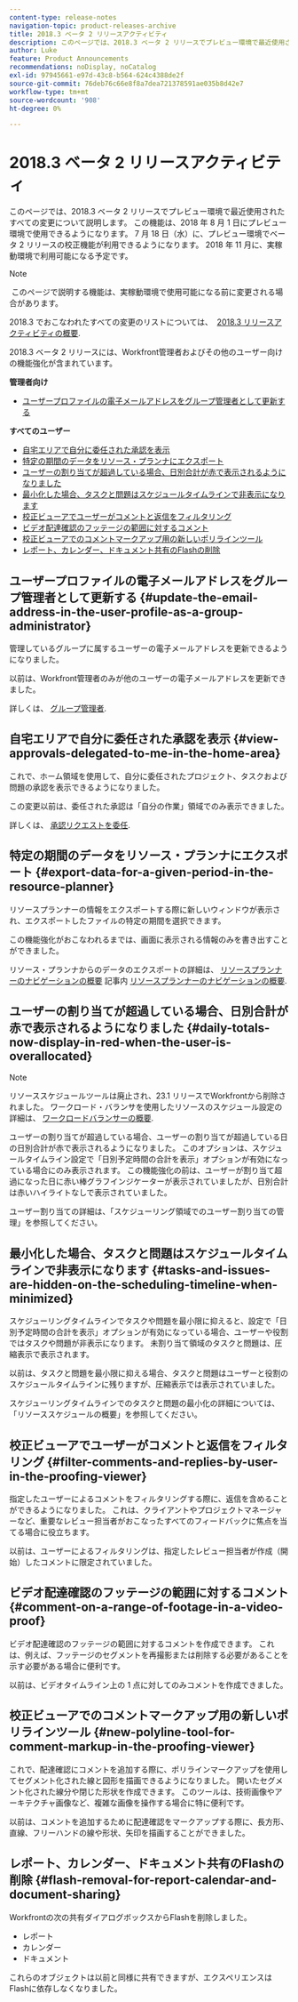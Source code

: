 ```yaml
---
content-type: release-notes
navigation-topic: product-releases-archive
title: 2018.3 ベータ 2 リリースアクティビティ
description: このページでは、2018.3 ベータ 2 リリースでプレビュー環境で最近使用されたすべての変更について説明します。 この機能は、2018 年 8 月 1 日にプレビュー環境で使用できるようになります。 7 月 18 日（水）に、プレビュー環境でベータ 2 リリースの校正機能が利用できるようになります。 2018 年 11 月に、実稼動環境で利用可能になる予定です。
author: Luke
feature: Product Announcements
recommendations: noDisplay, noCatalog
exl-id: 97945661-e97d-43c8-b564-624c4388de2f
source-git-commit: 76deb76c66e8f8a7dea721378591ae035b8d42e7
workflow-type: tm+mt
source-wordcount: '908'
ht-degree: 0%

---
```


# 2018.3 ベータ 2 リリースアクティビティ

このページでは、2018.3 ベータ 2 リリースでプレビュー環境で最近使用されたすべての変更について説明します。 この機能は、2018 年 8 月 1 日にプレビュー環境で使用できるようになります。 7 月 18 日（水）に、プレビュー環境でベータ 2 リリースの校正機能が利用できるようになります。 2018 年 11 月に、実稼動環境で利用可能になる予定です。

>[!NOTE]
>
> このページで説明する機能は、実稼動環境で使用可能になる前に変更される場合があります。

2018.3 でおこなわれたすべての変更のリストについては、  [2018.3 リリースアクティビティの概要](../../../../product-announcements/product-releases/quarterly-release-archive/2018.3-release-activity/2018.3-release-activity-overview.md).

2018.3 ベータ 2 リリースには、Workfront管理者およびその他のユーザー向けの機能強化が含まれています。

**管理者向け**

* [ユーザープロファイルの電子メールアドレスをグループ管理者として更新する](#update-the-email-address-in-the-user-profile-as-a-group-administrator)

**すべてのユーザー**

* [自宅エリアで自分に委任された承認を表示](#view-approvals-delegated-to-me-in-the-home-area)
* [特定の期間のデータをリソース・プランナにエクスポート](#export-data-for-a-given-period-in-the-resource-planner)
* [ユーザーの割り当てが超過している場合、日別合計が赤で表示されるようになりました](#daily-totals-now-display-in-red-when-the-user-is-overallocated)
* [最小化した場合、タスクと問題はスケジュールタイムラインで非表示になります](#tasks-and-issues-are-hidden-on-the-scheduling-timeline-when-minimized)
* [校正ビューアでユーザーがコメントと返信をフィルタリング](#filter-comments-and-replies-by-user-in-the-proofing-viewer)
* [ビデオ配達確認のフッテージの範囲に対するコメント](#comment-on-a-range-of-footage-in-a-video-proof)
* [校正ビューアでのコメントマークアップ用の新しいポリラインツール](#new-polyline-tool-for-comment-markup-in-the-proofing-viewer)
* [レポート、カレンダー、ドキュメント共有のFlashの削除](#flash-removal-for-report-calendar-and-document-sharing)

## ユーザープロファイルの電子メールアドレスをグループ管理者として更新する {#update-the-email-address-in-the-user-profile-as-a-group-administrator}

管理しているグループに属するユーザーの電子メールアドレスを更新できるようになりました。 

以前は、Workfront管理者のみが他のユーザーの電子メールアドレスを更新できました。 

詳しくは、 [グループ管理者](../../../../administration-and-setup/manage-groups/group-roles/group-administrators.md).

## 自宅エリアで自分に委任された承認を表示 {#view-approvals-delegated-to-me-in-the-home-area}

これで、ホーム領域を使用して、自分に委任されたプロジェクト、タスクおよび問題の承認を表示できるようになりました。

この変更以前は、委任された承認は「自分の作業」領域でのみ表示できました。

詳しくは、 [承認リクエストを委任](../../../../review-and-approve-work/manage-approvals/delegate-approval-requests.md).

## 特定の期間のデータをリソース・プランナにエクスポート {#export-data-for-a-given-period-in-the-resource-planner}

リソースプランナーの情報をエクスポートする際に新しいウィンドウが表示され、エクスポートしたファイルの特定の期間を選択できます。

この機能強化がおこなわれるまでは、画面に表示される情報のみを書き出すことができました。

リソース・プランナからのデータのエクスポートの詳細は、 [リソースプランナーのナビゲーションの概要](../../../../resource-mgmt/resource-planning/resource-planner-navigation.md) 記事内 [リソースプランナーのナビゲーションの概要](../../../../resource-mgmt/resource-planning/resource-planner-navigation.md).

## ユーザーの割り当てが超過している場合、日別合計が赤で表示されるようになりました {#daily-totals-now-display-in-red-when-the-user-is-overallocated}

>[!NOTE]
>
リソーススケジュールツールは廃止され、23.1 リリースでWorkfrontから削除されました。 ワークロード・バランサを使用したリソースのスケジュール設定の詳細は、 [ワークロードバランサーの概要](../../../../resource-mgmt/workload-balancer/overview-workload-balancer.md).

ユーザーの割り当てが超過している場合、ユーザーの割り当てが超過している日の日別合計が赤で表示されるようになりました。 このオプションは、スケジュールタイムライン設定で「日別予定時間の合計を表示」オプションが有効になっている場合にのみ表示されます。 この機能強化の前は、ユーザーが割り当て超過になった日に赤い棒グラフインジケーターが表示されていましたが、日別合計は赤いハイライトなしで表示されていました。

ユーザー割り当ての詳細は、「スケジューリング領域でのユーザー割り当ての管理」を参照してください。

## 最小化した場合、タスクと問題はスケジュールタイムラインで非表示になります {#tasks-and-issues-are-hidden-on-the-scheduling-timeline-when-minimized}

スケジューリングタイムラインでタスクや問題を最小限に抑えると、設定で「日別予定時間の合計を表示」オプションが有効になっている場合、ユーザーや役割ではタスクや問題が非表示になります。 未割り当て領域のタスクと問題は、圧縮表示で表示されます。

以前は、タスクと問題を最小限に抑える場合、タスクと問題はユーザーと役割のスケジュールタイムラインに残りますが、圧縮表示では表示されていました。

スケジューリングタイムラインでのタスクと問題の最小化の詳細については、「リソーススケジュールの概要」を参照してください。

## 校正ビューアでユーザーがコメントと返信をフィルタリング {#filter-comments-and-replies-by-user-in-the-proofing-viewer}

指定したユーザーによるコメントをフィルタリングする際に、返信を含めることができるようになりました。 これは、クライアントやプロジェクトマネージャーなど、重要なレビュー担当者がおこなったすべてのフィードバックに焦点を当てる場合に役立ちます。

以前は、ユーザーによるフィルタリングは、指定したレビュー担当者が作成（開始）したコメントに限定されていました。

## ビデオ配達確認のフッテージの範囲に対するコメント {#comment-on-a-range-of-footage-in-a-video-proof}

ビデオ配達確認のフッテージの範囲に対するコメントを作成できます。 これは、例えば、フッテージのセグメントを再撮影または削除する必要があることを示す必要がある場合に便利です。

以前は、ビデオタイムライン上の 1 点に対してのみコメントを作成できました。

## 校正ビューアでのコメントマークアップ用の新しいポリラインツール {#new-polyline-tool-for-comment-markup-in-the-proofing-viewer}

これで、配達確認にコメントを追加する際に、ポリラインマークアップを使用してセグメント化された線と図形を描画できるようになりました。 開いたセグメント化された線分や閉じた形状を作成できます。 このツールは、技術画像やアーキテクチャ画像など、複雑な画像を操作する場合に特に便利です。

以前は、コメントを追加するために配達確認をマークアップする際に、長方形、直線、フリーハンドの線や形状、矢印を描画することができました。

## レポート、カレンダー、ドキュメント共有のFlashの削除 {#flash-removal-for-report-calendar-and-document-sharing}

Workfrontの次の共有ダイアログボックスからFlashを削除しました。

* レポート
* カレンダー
* ドキュメント

これらのオブジェクトは以前と同様に共有できますが、エクスペリエンスはFlashに依存しなくなりました。
